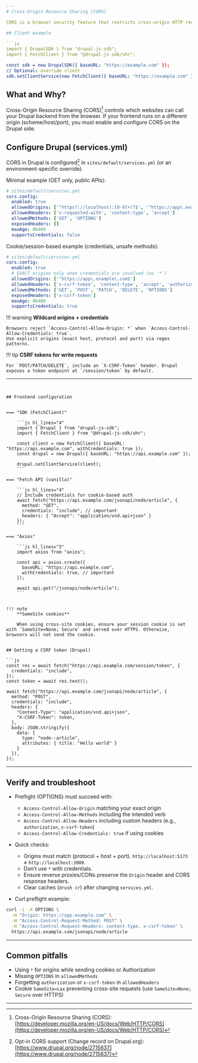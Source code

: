 ```yaml
---
# Cross-Origin Resource Sharing (CORS)

CORS is a browser security feature that restricts cross-origin HTTP requests initiated from scripts running in the browser. This guide explains how to enable CORS in your Drupal backend and how to configure the SDK on the client.

## Client example

```js
import { DrupalSDK } from "drupal-js-sdk";
import { FetchClient } from "@drupal-js-sdk/xhr";

const sdk = new DrupalSDK({ baseURL: "https://example.com" });
// Optional: override client
sdk.setClientService(new FetchClient({ baseURL: "https://example.com" }));
```

## What and Why?

Cross-Origin Resource Sharing (CORS)[^1] controls which websites can call your Drupal backend from the browser.
If your frontend runs on a different origin (scheme/host/port), you must enable and configure CORS on the Drupal side.

[^1]: Cross-Origin Resource Sharing (CORS): [https://developer.mozilla.org/en-US/docs/Web/HTTP/CORS](https://developer.mozilla.org/en-US/docs/Web/HTTP/CORS)



## Configure Drupal (services.yml)

CORS in Drupal is configured[^2] in `sites/default/services.yml` (or an environment-specific override).

[^2]:
    Opt-in CORS support (Change record on Drupal.org): [https://www.drupal.org/node/2715637](https://www.drupal.org/node/2715637)

Minimal example (GET only, public APIs):

```yaml
# sites/default/services.yml
cors.config:
  enabled: true
  allowedOrigins: ['^https?://localhost(:[0-9]+)?$', '^https://app\.example\.com$']
  allowedHeaders: ['x-requested-with', 'content-type', 'accept']
  allowedMethods: ['GET', 'OPTIONS']
  exposedHeaders: []
  maxAge: 86400
  supportsCredentials: false
```

Cookie/session-based example (credentials, unsafe methods):

```yaml
# sites/default/services.yml
cors.config:
  enabled: true
  # EXACT origins only when credentials are involved (no '*')
  allowedOrigins: ['^https://app\.example\.com$']
  allowedHeaders: ['x-csrf-token', 'content-type', 'accept', 'authorization', 'x-requested-with']
  allowedMethods: ['GET', 'POST', 'PATCH', 'DELETE', 'OPTIONS']
  exposedHeaders: ['x-csrf-token']
  maxAge: 86400
  supportsCredentials: true
```

!!! warning
    **Wildcard origins + credentials**

    Browsers reject `Access-Control-Allow-Origin: *` when `Access-Control-Allow-Credentials: true`.
    Use explicit origins (exact host, protocol and port) via regex patterns.

!!! tip
    **CSRF tokens for write requests**

    For `POST/PATCH/DELETE`, include an `X-CSRF-Token` header. Drupal exposes a token endpoint at `/session/token` by default.

---
```


## Frontend configuration


=== "SDK (FetchClient)"

    ```js hl_lines="4"
    import { Drupal } from "drupal-js-sdk";
    import { FetchClient } from "@drupal-js-sdk/xhr";

    const client = new FetchClient({ baseURL: "https://api.example.com", withCredentials: true });
    const drupal = new Drupal({ baseURL: "https://api.example.com" });

    drupal.setClientService(client);
    ```

=== "Fetch API (vanilla)"

    ```js hl_lines="4"
    // Include credentials for cookie-based auth
    await fetch("https://api.example.com/jsonapi/node/article", {
      method: "GET",
      credentials: "include", // important
      headers: { "Accept": "application/vnd.api+json" }
    });
    ```

=== "Axios"

    ```js hl_lines="5"
    import axios from "axios";

    const api = axios.create({
      baseURL: "https://api.example.com",
      withCredentials: true, // important
    });

    await api.get("/jsonapi/node/article");
    ```


!!! note
    **SameSite cookies**

    When using cross-site cookies, ensure your session cookie is set with `SameSite=None; Secure` and served over HTTPS. Otherwise, browsers will not send the cookie.


## Getting a CSRF token (Drupal)

```js
const res = await fetch("https://api.example.com/session/token", {
  credentials: "include",
});
const token = await res.text();

await fetch("https://api.example.com/jsonapi/node/article", {
  method: "POST",
  credentials: "include",
  headers: {
    "Content-Type": "application/vnd.api+json",
    "X-CSRF-Token": token,
  },
  body: JSON.stringify({
    data: {
      type: "node--article",
      attributes: { title: "Hello world" }
    }
  }),
});
```

---

## Verify and troubleshoot

- Preflight (OPTIONS) must succeed with:
  - `Access-Control-Allow-Origin` matching your exact origin
  - `Access-Control-Allow-Methods` including the intended verb
  - `Access-Control-Allow-Headers` including custom headers (e.g., `authorization`, `x-csrf-token`)
  - `Access-Control-Allow-Credentials: true` if using cookies

- Quick checks:
  - Origins must match (protocol + host + port). `http://localhost:5173` ≠ `http://localhost:3000`.
  - Don’t use `*` with credentials.
  - Ensure reverse proxies/CDNs preserve the `Origin` header and CORS response headers.
  - Clear caches (`drush cr`) after changing `services.yml`.

- Curl preflight example:

```bash
curl -i -X OPTIONS \
  -H "Origin: https://app.example.com" \
  -H "Access-Control-Request-Method: POST" \
  -H "Access-Control-Request-Headers: content-type, x-csrf-token" \
  https://api.example.com/jsonapi/node/article
```

---

## Common pitfalls

- Using `*` for origins while sending cookies or Authorization
- Missing `OPTIONS` in `allowedMethods`
- Forgetting `authorization` or `x-csrf-token` in `allowedHeaders`
- Cookie `SameSite=Lax` preventing cross-site requests (use `SameSite=None; Secure` over HTTPS)

---
